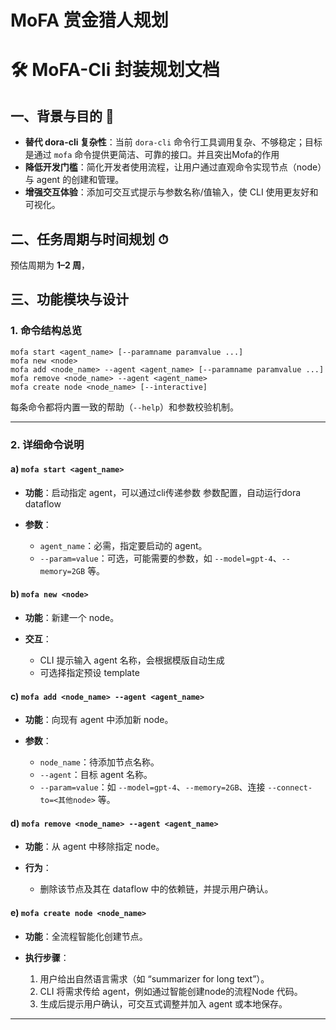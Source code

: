 # MoFA 赏金猎人规划

# 🛠 MoFA-Cli 封装规划文档

## 一、背景与目的 🚀

* **替代 dora-cli 复杂性**：当前 `dora-cli` 命令行工具调用复杂、不够稳定；目标是通过 `mofa` 命令提供更简洁、可靠的接口。并且突出Mofa的作用
* **降低开发门槛**：简化开发者使用流程，让用户通过直观命令实现节点（node）与 agent 的创建和管理。
* **增强交互体验**：添加可交互式提示与参数名称/值输入，使 CLI 使用更友好和可视化。

## 二、任务周期与时间规划 ⏱

预估周期为 **1–2 周**，
## 三、功能模块与设计

### 1. 命令结构总览

```
mofa start <agent_name> [--paramname paramvalue ...]
mofa new <node>
mofa add <node_name> --agent <agent_name> [--paramname paramvalue ...]
mofa remove <node_name> --agent <agent_name>
mofa create node <node_name> [--interactive]
```

每条命令都将内置一致的帮助（`--help`）和参数校验机制。

---

### 2. 详细命令说明

#### a) `mofa start <agent_name>`

* **功能**：启动指定 agent，可以通过cli传递参数 参数配置，自动运行dora dataflow
* **参数**：

  * `agent_name`：必需，指定要启动的 agent。
  * `--param=value`：可选，可能需要的参数，如 `--model=gpt-4`、`--memory=2GB` 等。

#### b) `mofa new <node>`

* **功能**：新建一个 node。
* **交互**：

  * CLI 提示输入 agent 名称，会根据模版自动生成
  * 可选择指定预设 template

#### c) `mofa add <node_name> --agent <agent_name>`

* **功能**：向现有 agent 中添加新 node。
* **参数**：

  * `node_name`：待添加节点名称。
  * `--agent`：目标 agent 名称。
  * `--param=value`：如 `--model=gpt-4`、`--memory=2GB`、连接 `--connect-to=<其他node>` 等。

#### d) `mofa remove <node_name> --agent <agent_name>`

* **功能**：从 agent 中移除指定 node。
* **行为**：

  * 删除该节点及其在 dataflow 中的依赖链，并提示用户确认。

#### e) `mofa create node <node_name>`

* **功能**：全流程智能化创建节点。
* **执行步骤**：

  1. 用户给出自然语言需求（如 “summarizer for long text”）。
  2. CLI 将需求传给 agent，例如通过智能创建node的流程Node 代码。
  3. 生成后提示用户确认，可交互式调整并加入 agent 或本地保存。

---
